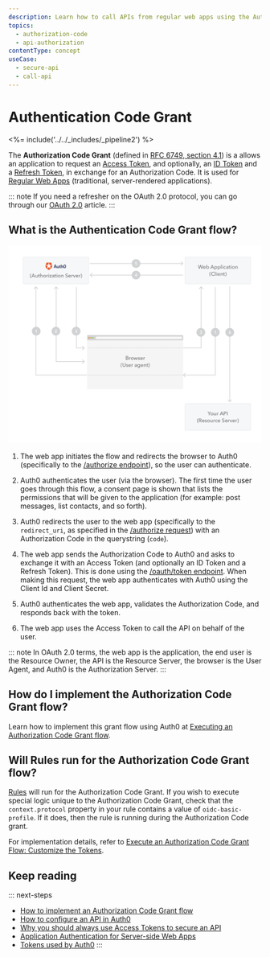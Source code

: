```yaml
---
description: Learn how to call APIs from regular web apps using the Authentication Code Grant.
topics:
  - authorization-code
  - api-authorization
contentType: concept
useCase:
  - secure-api
  - call-api
---
```

# Authentication Code Grant

<%= include('../../_includes/_pipeline2') %>

The **Authorization Code Grant** (defined in [RFC 6749, section 4.1](https://tools.ietf.org/html/rfc6749#section-4.1)) is a allows an application to request an [Access Token](/tokens/access-token), and optionally, an [ID Token](/tokens/id-token) and a [Refresh Token](/tokens/refresh_token), in exchange for an Authorization Code. It is used for [Regular Web Apps](/quickstart/webapp) (traditional, server-rendered applications).

::: note
If you need a refresher on the OAuth 2.0 protocol, you can go through our [OAuth 2.0](/protocols/oauth2) article.
:::


## What is the Authentication Code Grant flow?

![Authorization Code Grant](/media/articles/api-auth/authorization-code-grant.png)

1. The web app initiates the flow and redirects the browser to Auth0 (specifically to the [/authorize endpoint](/api/authentication#authorization-code-grant)), so the user can authenticate.

1. Auth0 authenticates the user (via the browser). The first time the user goes through this flow, a consent page is shown that lists the permissions that will be given to the application (for example: post messages, list contacts, and so forth).

1. Auth0 redirects the user to the web app (specifically to the `redirect_uri`, as specified in the [/authorize request](/api/authentication#authorization-code-grant)) with an Authorization Code in the querystring (`code`).

1. The web app sends the Authorization Code to Auth0 and asks to exchange it with an Access Token (and optionally an ID Token and a Refresh Token). This is done using the [/oauth/token endpoint](/api/authentication?http#authorization-code). When making this request, the web app authenticates with Auth0 using the Client Id and Client Secret.

1. Auth0 authenticates the web app, validates the Authorization Code, and responds back with the token.

1. The web app uses the Access Token to call the API on behalf of the user.

::: note
In OAuth 2.0 terms, the web app is the application, the end user is the Resource Owner, the API is the Resource Server, the browser is the User Agent, and Auth0 is the Authorization Server.
:::


## How do I implement the Authorization Code Grant flow?

Learn how to implement this grant flow using Auth0 at [Executing an Authorization Code Grant flow](/api-auth/tutorials/authorization-code-grant).

## Will Rules run for the Authorization Code Grant flow?

[Rules](/rules) will run for the Authorization Code Grant. If you wish to execute special logic unique to the Authorization Code Grant, check that the `context.protocol` property in your rule contains a value of `oidc-basic-profile`. If it does, then the rule is running during the Authorization Code grant.

For implementation details, refer to [Execute an Authorization Code Grant Flow: Customize the Tokens](/api-auth/tutorials/authorization-code-grant#optional-customize-the-tokens).

## Keep reading

::: next-steps
- [How to implement an Authorization Code Grant flow](/api-auth/tutorials/authorization-code-grant)
- [How to configure an API in Auth0](/api-auth/guides/configure-api)
- [Why you should always use Access Tokens to secure an API](/api-auth/why-use-access-tokens-to-secure-apis)
- [Application Authentication for Server-side Web Apps](/application-auth/server-side-web)
- [Tokens used by Auth0](/tokens)
:::
